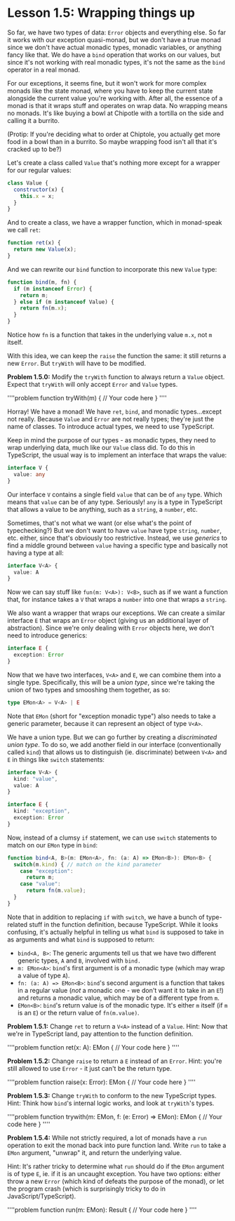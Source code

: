 # Lesson 1.5: Wrapping things up

So far, we have two types of data: `Error` objects and everything else. So far it works with our exception quasi-monad, but we don't have a true monad since we don't have actual monadic types, monadic variables, or anything fancy like that. We do have a `bind` operation that works on our values, but since it's not working with real monadic types, it's not the same as the `bind` operator in a real monad.

For our exceptions, it seems fine, but it won't work for more complex monads like the state monad, where you have to keep the current state alongside the current value you're working with. After all, the essence of a monad is that it wraps stuff and operates on wrap data. No wrapping means no monads. It's like buying a bowl at Chipotle with a tortilla on the side and calling it a burrito.

(Protip: If you're deciding what to order at Chiptole, you actually get more food in a bowl than in a burrito. So maybe wrapping food isn't all that it's cracked up to be?)

Let's create a class called `Value` that's nothing more except for a wrapper for our regular values:

```javascript
class Value {
  constructor(x) {
    this.x = x;
  }
}
```

And to create a class, we have a wrapper function, which in monad-speak we call `ret`:

```javascript
function ret(x) {
  return new Value(x);
}
```

And we can rewrite our `bind` function to incorporate this new `Value` type:

```javascript
function bind(m, fn) {
  if (m instanceof Error) {
    return m;
  } else if (m instanceof Value) {
    return fn(m.x);
  }
}
```

Notice how `fn` is a function that takes in the underlying value `m.x`, not `m` itself.

With this idea, we can keep the `raise` the function the same: it still returns a new `Error`. But `tryWith` will have to be modified.

**Problem 1.5.0:** Modify the `tryWith` function to always return a `Value` object. Expect that `tryWith` will only accept `Error` and `Value` types.

''''problem
function tryWith(m) {
  // Your code here
}
''''

Horray! We have a monad! We have `ret`, `bind`, and monadic types...except not really. Because `Value` and `Error` are not really types; they're just the name of classes. To introduce actual types, we need to use TypeScript.

Keep in mind the purpose of our types - as monadic types, they need to wrap underlying data, much like our `Value` class did. To do this in TypeScript, the usual way is to implement an interface that wraps the value:

```typescript
interface V {
  value: any
}
```

Our interface `V` contains a single field `value` that can be of `any` type. Which means that `value` can be of any type. Seriously! `any` is a type in TypeScript that allows a value to be anything, such as a `string`, a `number`, etc.

Sometimes, that's not what we want (or else what's the point of typechecking?) But we don't want to have `value` have type `string`, `number`, etc. either, since that's obviously too restrictive. Instead, we use _generics_ to find a middle ground between `value` having a specific type and basically not having a type at all:

```typescript
interface V<A> {
  value: A
}
```

Now we can say stuff like `fun(m: V<A>): V<B>`, such as if we want a function that, for instance takes a `V` that wraps a `number` into one that wraps a `string`.

We also want a wrapper that wraps our exceptions. We can create a similar interface `E` that wraps an `Error` object (giving us an additional layer of abstraction). Since we're only dealing with `Error` objects here, we don't need to introduce generics:

```typescript
interface E {
  exception: Error
}
```

Now that we have two interfaces, `V<A>` and `E`, we can combine them into a single type. Specifically, this will be a _union type_, since we're taking the union of two types and smooshing them together, as so:

```typescript
type EMon<A> = V<A> | E
```

Note that `EMon` (short for "exception monadic type") also needs to take a generic parameter, because it can represent an object of type `V<A>`.

We have a union type. But we can go further by creating a _discriminated union type_. To do so, we add another field in our interface (conventionally called `kind`) that allows us to distinguish (ie. discriminate) between `V<A>` and `E` in things like `switch` statements:

```typescript
interface V<A> {
  kind: "value",
  value: A
}

interface E {
  kind: "exception",
  exception: Error
}
```

Now, instead of a clumsy `if` statement, we can use `switch` statements to match on our `EMon` type in `bind`:

```typescript
function bind<A, B>(m: EMon<A>, fn: (a: A) => EMon<B>): EMon<B> {
  switch(m.kind) { // match on the kind parameter
    case "exception":
      return m;
    case "value":
      return fn(m.value);
  }
}
```

Note that in addition to replacing `if` with `switch`, we have a bunch of type-related stuff in the function definition, because TypeScript. While it looks confusing, it's actually helpful in telling us what `bind` is supposed to take in as arguments and what `bind` is supposed to return:

- `bind<A, B>`: The generic arguments tell us that we have two different generic types, `A` and `B`, involved with `bind.`
- `m: EMon<A>`: `bind`'s first argument is of a monadic type (which may wrap a value of type `A`).
- `fn: (a: A) => EMon<B>`: `bind`'s second argument is a function that takes in a regular value (_not_ a monadic one - we don't want it to take in an `E`!) and returns a monadic value, which may be of a different type from `m`.
- `EMon<B>`: `bind`'s return value is of the monadic type. It's either `m` itself (if `m` is an `E`) or the return value of `fn(m.value)`.

**Problem 1.5.1:** Change `ret` to return a `V<A>` instead of a `Value`. Hint: Now that we're in TypeScript land, pay attention to the function definition.

''''problem
function ret<A>(x: A): EMon<A> {
  // Your code here
}
''''

**Problem 1.5.2:** Change `raise` to return a `E` instead of an `Error`. Hint: you're still allowed to use `Error` - it just can't be the return type.

''''problem
function raise<A>(x: Error): EMon<A> {
  // Your code here
}
''''

**Problem 1.5.3:** Change `tryWith` to conform to the new TypeScript types. Hint: Think how `bind`'s internal logic works, and look at `tryWith`'s types.

''''problem
function trywith<A>(m: EMon<A>, f: (e: Error) => EMon<A>): EMon<A> {
  // Your code here
}
''''

**Problem 1.5.4:** While not strictly required, a lot of monads have a `run` operation to exit the monad back into pure function land. Write `run` to take a `EMon` argument, "unwrap" it, and return the underlying value.

Hint: It's rather tricky to determine what `run` should do if the `EMon` argument is of type `E`, ie. if it is an uncaught exception. You have two options: either throw a new `Error` (which kind of defeats the purpose of the monad), or let the program crash (which is surprisingly tricky to do in JavaScript/TypeScript).

''''problem
function run<A>(m: EMon<A>): Result<A> {
  // Your code here
}
''''
